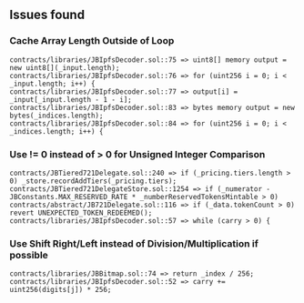 ## Issues found

### Cache Array Length Outside of Loop

```
contracts/libraries/JBIpfsDecoder.sol::75 => uint8[] memory output = new uint8[](_input.length);
contracts/libraries/JBIpfsDecoder.sol::76 => for (uint256 i = 0; i < _input.length; i++) {
contracts/libraries/JBIpfsDecoder.sol::77 => output[i] = _input[_input.length - 1 - i];
contracts/libraries/JBIpfsDecoder.sol::83 => bytes memory output = new bytes(_indices.length);
contracts/libraries/JBIpfsDecoder.sol::84 => for (uint256 i = 0; i < _indices.length; i++) {
```

### Use != 0 instead of > 0 for Unsigned Integer Comparison

```
contracts/JBTiered721Delegate.sol::240 => if (_pricing.tiers.length > 0) _store.recordAddTiers(_pricing.tiers);
contracts/JBTiered721DelegateStore.sol::1254 => if (_numerator - JBConstants.MAX_RESERVED_RATE * _numberReservedTokensMintable > 0)
contracts/abstract/JB721Delegate.sol::116 => if (_data.tokenCount > 0) revert UNEXPECTED_TOKEN_REDEEMED();
contracts/libraries/JBIpfsDecoder.sol::57 => while (carry > 0) {
```

### Use Shift Right/Left instead of Division/Multiplication if possible

```
contracts/libraries/JBBitmap.sol::74 => return _index / 256;
contracts/libraries/JBIpfsDecoder.sol::52 => carry += uint256(digits[j]) * 256;
```
